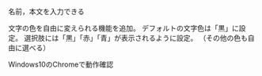 名前，本文を入力できる

文字の色を自由に変えられる機能を追加。
デフォルトの文字色は「黒」に設定。
選択肢には「黒」「赤」「青」が表示されるように設定。
（その他の色も自由に選べる）

Windows10のChromeで動作確認
